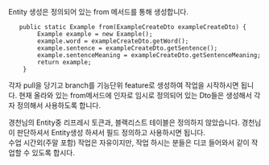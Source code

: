 Entity 생성은 정의되어 있는 from 메서드를 통해 생성합니다.  

```
   public static Example from(ExampleCreateDto exampleCreateDto) {
        Example example = new Example();
        example.word = exampleCreateDto.getWord();
        example.sentence = exampleCreateDto.getSentence();
        example.sentenceMeaning = exampleCreateDto.getSentenceMeaning;
        return example;
    }
```
각자 pull을 당기고 branch를 기능단위 feature로 생성하여 작업을 시작하시면 됩니다.
현재 올라와 있는 from메서드에 인자로 임시로 정의되어 있는 Dto들은 생성해서 각자 정의해서 사용하도록 합니다.

경천님의 Entity중 리프레시 토큰과, 블랙리스트 테이블은 정의하지 않았습니다. 경천님이 판단하셔서 Entity생성 하셔서 필드 정의하고 사용하시면 됩니다.  
수업 시간외(주말 포함) 작업은 자유이지만, 작업 하시는 분들은 디코 들어와서 같이 작업할 수 있도록 합시다. 
